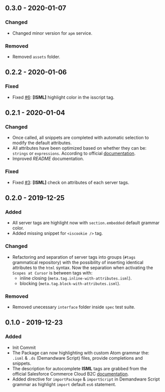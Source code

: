 ## 0.3.0 - 2020-01-07

### Changed

-   Changed minor version for `apm` service.

### Removed

-   Removed `assets` folder.

## 0.2.2 - 2020-01-06

### Fixed

-   Fixed [#6](https://github.com/matteobertoldo/language-sfcc/issues/6): **&#91;ISML&#93;** highlight color in the isscript tag.

## 0.2.1 - 2020-01-04

### Changed

-   Once called, all snippets are completed with automatic selection to modify the default attributes.
-   All attributes have been optimized based on whether they can be: `strings` or `expressions`. According to official [documentation](https://documentation.b2c.commercecloud.salesforce.com/DOC2/topic/com.demandware.dochelp/ISML/ISML.html).
-   Improved _README_ documentation.

### Fixed

-   Fixed [#3](https://github.com/matteobertoldo/language-sfcc/issues/3): **&#91;ISML&#93;** check on attributes of each server tags.

## 0.2.0 - 2019-12-25

### Added

-   All server tags are highlight now with `section.embedded` default grammar color.
-   Added missing snippet for `<iscookie />` tag.

### Changed

-   Refactoring and separation of server tags into groups (`#tags` grammatical repository) with the possibility of inserting identical attributes to the `html` syntax. Now the separation when activating the `Scopes at Cursor` is between tags with:
    -   inline closing (`meta.tag.inline-with-attributes.isml`).
    -   blocking (`meta.tag.block-with-attributes.isml`).

### Removed

-   Removed unecessary `interface` folder inside `spec` test suite.

## 0.1.0 - 2019-12-23

### Added

-   Init Commit
-   The Package can now highlighting with custom Atom grammar the: `.isml` &amp; `.ds` (Demandware Script) files, provide completions and snippets.
-   The description for autocomplete **ISML** tags are grabbed from the official Salesforce Commerce Cloud B2C [documentation](https://documentation.b2c.commercecloud.salesforce.com/DOC2/topic/com.demandware.dochelp/ISML/ISML.html).
-   Added directive for `importPackage` & `importScript` in Demandware Script grammar as highlight `import` default `es6` statement.
